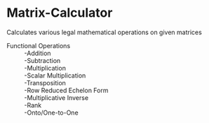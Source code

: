 # Matrix-Calculator
Calculates various legal mathematical operations on given matrices

 <dl>
  <dt>Functional Operations</dt>
  <dd>-Addition<br/>
  -Subtraction<br/>
  -Multiplication<br/>
  -Scalar Multiplication<br/>
  -Transposition<br/>
  -Row Reduced Echelon Form<br/>
  -Multiplicative Inverse<br/>
  -Rank<br/>
  -Onto/One-to-One</dd>
</dl>
